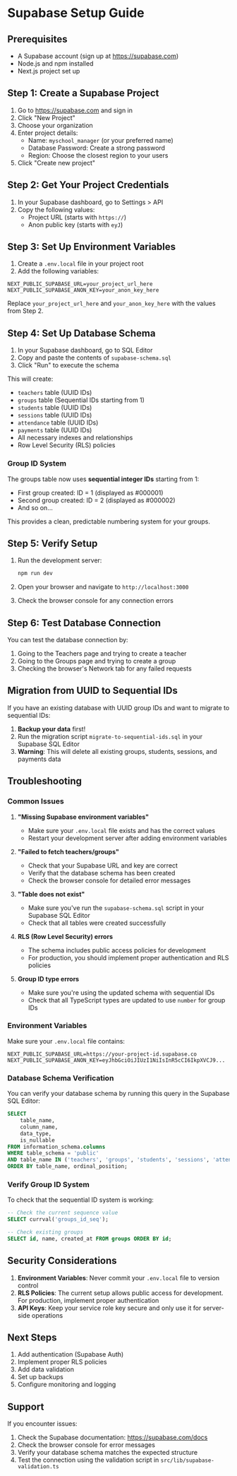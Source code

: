 # Supabase Setup Guide

## Prerequisites
- A Supabase account (sign up at https://supabase.com)
- Node.js and npm installed
- Next.js project set up

## Step 1: Create a Supabase Project

1. Go to https://supabase.com and sign in
2. Click "New Project"
3. Choose your organization
4. Enter project details:
   - Name: `myschool_manager` (or your preferred name)
   - Database Password: Create a strong password
   - Region: Choose the closest region to your users
5. Click "Create new project"

## Step 2: Get Your Project Credentials

1. In your Supabase dashboard, go to Settings > API
2. Copy the following values:
   - Project URL (starts with `https://`)
   - Anon public key (starts with `eyJ`)

## Step 3: Set Up Environment Variables

1. Create a `.env.local` file in your project root
2. Add the following variables:

```env
NEXT_PUBLIC_SUPABASE_URL=your_project_url_here
NEXT_PUBLIC_SUPABASE_ANON_KEY=your_anon_key_here
```

Replace `your_project_url_here` and `your_anon_key_here` with the values from Step 2.

## Step 4: Set Up Database Schema

1. In your Supabase dashboard, go to SQL Editor
2. Copy and paste the contents of `supabase-schema.sql`
3. Click "Run" to execute the schema

This will create:
- `teachers` table (UUID IDs)
- `groups` table (Sequential IDs starting from 1)
- `students` table (UUID IDs)
- `sessions` table (UUID IDs)
- `attendance` table (UUID IDs)
- `payments` table (UUID IDs)
- All necessary indexes and relationships
- Row Level Security (RLS) policies

### Group ID System

The groups table now uses **sequential integer IDs** starting from 1:
- First group created: ID = 1 (displayed as #000001)
- Second group created: ID = 2 (displayed as #000002)
- And so on...

This provides a clean, predictable numbering system for your groups.

## Step 5: Verify Setup

1. Run the development server:
   ```bash
   npm run dev
   ```

2. Open your browser and navigate to `http://localhost:3000`

3. Check the browser console for any connection errors

## Step 6: Test Database Connection

You can test the database connection by:

1. Going to the Teachers page and trying to create a teacher
2. Going to the Groups page and trying to create a group
3. Checking the browser's Network tab for any failed requests

## Migration from UUID to Sequential IDs

If you have an existing database with UUID group IDs and want to migrate to sequential IDs:

1. **Backup your data** first!
2. Run the migration script `migrate-to-sequential-ids.sql` in your Supabase SQL Editor
3. **Warning**: This will delete all existing groups, students, sessions, and payments data

## Troubleshooting

### Common Issues

1. **"Missing Supabase environment variables"**
   - Make sure your `.env.local` file exists and has the correct values
   - Restart your development server after adding environment variables

2. **"Failed to fetch teachers/groups"**
   - Check that your Supabase URL and key are correct
   - Verify that the database schema has been created
   - Check the browser console for detailed error messages

3. **"Table does not exist"**
   - Make sure you've run the `supabase-schema.sql` script in your Supabase SQL Editor
   - Check that all tables were created successfully

4. **RLS (Row Level Security) errors**
   - The schema includes public access policies for development
   - For production, you should implement proper authentication and RLS policies

5. **Group ID type errors**
   - Make sure you're using the updated schema with sequential IDs
   - Check that all TypeScript types are updated to use `number` for group IDs

### Environment Variables

Make sure your `.env.local` file contains:

```env
NEXT_PUBLIC_SUPABASE_URL=https://your-project-id.supabase.co
NEXT_PUBLIC_SUPABASE_ANON_KEY=eyJhbGciOiJIUzI1NiIsInR5cCI6IkpXVCJ9...
```

### Database Schema Verification

You can verify your database schema by running this query in the Supabase SQL Editor:

```sql
SELECT 
    table_name,
    column_name,
    data_type,
    is_nullable
FROM information_schema.columns 
WHERE table_schema = 'public' 
AND table_name IN ('teachers', 'groups', 'students', 'sessions', 'attendance', 'payments')
ORDER BY table_name, ordinal_position;
```

### Verify Group ID System

To check that the sequential ID system is working:

```sql
-- Check the current sequence value
SELECT currval('groups_id_seq');

-- Check existing groups
SELECT id, name, created_at FROM groups ORDER BY id;
```

## Security Considerations

1. **Environment Variables**: Never commit your `.env.local` file to version control
2. **RLS Policies**: The current setup allows public access for development. For production, implement proper authentication
3. **API Keys**: Keep your service role key secure and only use it for server-side operations

## Next Steps

1. Add authentication (Supabase Auth)
2. Implement proper RLS policies
3. Add data validation
4. Set up backups
5. Configure monitoring and logging

## Support

If you encounter issues:
1. Check the Supabase documentation: https://supabase.com/docs
2. Check the browser console for error messages
3. Verify your database schema matches the expected structure
4. Test the connection using the validation script in `src/lib/supabase-validation.ts` 